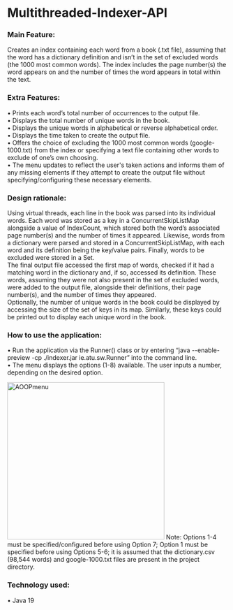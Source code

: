 # Multithreaded-Indexer-API

### Main Feature:  
Creates an index containing each word from a book (.txt file), assuming that the word has a dictionary definition and isn’t in the set of excluded words (the 1000 most common words). The index includes the page number(s) the word appears on and the number of times the word appears in total within the text.  

### Extra Features:  
• Prints each word’s total number of occurrences to the output file.  
• Displays the total number of unique words in the book.  
• Displays the unique words in alphabetical or reverse alphabetical order.  
• Displays the time taken to create the output file.  
• Offers the choice of excluding the 1000 most common words (google-1000.txt) from the index or specifying a text file containing other words to exclude of one’s own choosing.  
• The menu updates to reflect the user's taken actions and informs them of any missing elements if they attempt to create the output file without specifying/configuring these necessary elements.  

### Design rationale:  
Using virtual threads, each line in the book was parsed into its individual words. Each word was stored as a key in a ConcurrentSkipListMap alongside a value of IndexCount, which stored both the word’s associated page number(s) and the number of times it appeared. Likewise, words from a dictionary were parsed and stored in a ConcurrentSkipListMap, with each word and its definition being the key/value pairs. Finally, words to be excluded were stored in a Set.  
The final output file accessed the first map of words, checked if it had a matching word in the dictionary and, if so, accessed its definition. These words, assuming they were not also present in the set of excluded words, were added to the output file, alongside their definitions, their page number(s), and the number of times they appeared.  
Optionally, the number of unique words in the book could be displayed by accessing the size of the set of keys in its map. Similarly, these keys could be printed out to display each unique word in the book.

### How to use the application:  
• Run the application via the Runner() class or by entering “java --enable-preview -cp ./indexer.jar ie.atu.sw.Runner” into the command line.  
• The menu displays the options (1-8) available. The user inputs a number, depending on the desired option.  

<img width="360" alt="AOOPmenu" src="https://user-images.githubusercontent.com/124048714/216377411-3cfe6cd1-39a8-4467-8dbb-37c386339dc1.png">  
Note: Options 1-4 must be specified/configured before using Option 7; Option 1 must be specified before using Options 5-6; it is assumed that the dictionary.csv (98,544 words) and google-1000.txt files are present in the project directory.  

### Technology used:
• Java 19
